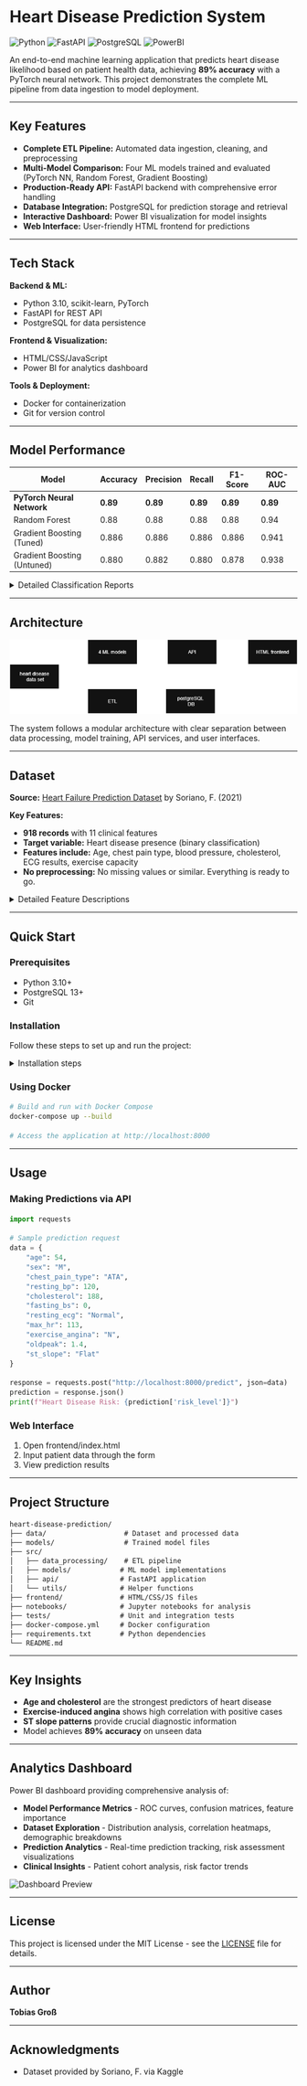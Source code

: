 # Heart Disease Prediction System

![Python](https://img.shields.io/badge/Python-3.10-blue?logo=python) ![FastAPI](https://img.shields.io/badge/FastAPI-0.95-green?logo=fastapi) ![PostgreSQL](https://img.shields.io/badge/PostgreSQL-13-blue?logo=postgresql) ![PowerBI](https://img.shields.io/badge/PowerBI-Desktop-yellow?logo=microsoft-power-bi)

An end-to-end machine learning application that predicts heart disease likelihood based on patient health data, achieving **89% accuracy** with a PyTorch neural network. This project demonstrates the complete ML pipeline from data ingestion to model deployment.

---

## Key Features

- **Complete ETL Pipeline:** Automated data ingestion, cleaning, and preprocessing
- **Multi-Model Comparison:** Four ML models trained and evaluated (PyTorch NN, Random Forest, Gradient Boosting)
- **Production-Ready API:** FastAPI backend with comprehensive error handling
- **Database Integration:** PostgreSQL for prediction storage and retrieval
- **Interactive Dashboard:** Power BI visualization for model insights
- **Web Interface:** User-friendly HTML frontend for predictions

---

## Tech Stack

**Backend & ML:**
- Python 3.10, scikit-learn, PyTorch
- FastAPI for REST API
- PostgreSQL for data persistence

**Frontend & Visualization:**
- HTML/CSS/JavaScript
- Power BI for analytics dashboard

**Tools & Deployment:**
- Docker for containerization
- Git for version control

---

## Model Performance

| Model | Accuracy | Precision | Recall | F1-Score | ROC-AUC |
|-------|----------|-----------|--------|----------|---------|
| **PyTorch Neural Network** | **0.89** | **0.89** | **0.89** | **0.89** | **0.89** |
| Random Forest | 0.88 | 0.88 | 0.88 | 0.88 | 0.94 |
| Gradient Boosting (Tuned) | 0.886 | 0.886 | 0.886 | 0.886 | 0.941 |
| Gradient Boosting (Untuned) | 0.880 | 0.882 | 0.880 | 0.878 | 0.938 |

<details>
<summary>Detailed Classification Reports</summary>

### PyTorch Neural Network

|              | Precision | Recall | F1-Score | Support |
|--------------|-----------|--------|----------|---------|
| 0 (No Disease) | 0.89    | 0.83   | 0.86     | 112     |
| 1 (Disease)    | 0.89    | 0.93   | 0.91     | 164     |
| **Accuracy**   |         |        | **0.89** | 276     |
| **Macro Avg**  | 0.89    | 0.88   | 0.89     | 276     |
| **Weighted Avg** | 0.89  | 0.89   | 0.89     | 276     |

### Random Forest

|              | Precision | Recall | F1-Score | Support |
|--------------|-----------|--------|----------|---------|
| 0 (No Disease) | 0.82    | 0.88   | 0.85     | 112     |
| 1 (Disease)    | 0.92    | 0.87   | 0.89     | 164     |
| **Accuracy**   |         |        | **0.88** | 276     |
| **Macro Avg**  | 0.87    | 0.88   | 0.87     | 276     |
| **Weighted Avg** | 0.88  | 0.88   | 0.88     | 276     |

### Gradient Boosting (Untuned)

|              | Precision | Recall | F1-Score | Support |
|--------------|-----------|--------|----------|---------|
| 0 (No Disease) | 0.840   | 0.883  | 0.861    | 77      |
| 1 (Disease)    | 0.913   | 0.879  | 0.895    | 107     |
| **Accuracy**   |         |        | **0.880** | 184     |
| **Macro Avg**  | 0.876   | 0.881  | 0.878    | 184     |
| **Weighted Avg** | 0.882 | 0.880  | 0.881    | 184     |

**ROC-AUC:** 0.938

**Confusion Matrix:**
|           | Predicted 0 | Predicted 1 |
|-----------|-------------|-------------|
| **Actual 0** | 68       | 9           |
| **Actual 1** | 13       | 94          |

### Gradient Boosting (Tuned)

**Best Parameters:** `{'n_estimators': 199, 'learning_rate': 0.012, 'max_depth': 3, 'subsample': 0.54}`

|              | Precision | Recall | F1-Score | Support |
|--------------|-----------|--------|----------|---------|
| 0 (No Disease) | 0.859   | 0.870  | 0.865    | 77      |
| 1 (Disease)    | 0.906   | 0.897  | 0.901    | 107     |
| **Accuracy**   |         |        | **0.886** | 184     |
| **Macro Avg**  | 0.882   | 0.884  | 0.883    | 184     |
| **Weighted Avg** | 0.886 | 0.886  | 0.886    | 184     |

**ROC-AUC:** 0.941

**Confusion Matrix:**
|           | Predicted 0 | Predicted 1 |
|-----------|-------------|-------------|
| **Actual 0** | 67       | 10          |
| **Actual 1** | 11       | 96          |

**Feature importance**

![Feature importance](./images/tuned_feature_importance.jpeg)

</details>

---

## Architecture

![Project Architecture](./images/diagramm.png)

The system follows a modular architecture with clear separation between data processing, model training, API services, and user interfaces.

---

## Dataset

**Source:** [Heart Failure Prediction Dataset](https://www.kaggle.com/datasets/fedesoriano/heart-failure-prediction) by Soriano, F. (2021)

**Key Features:**
- **918 records** with 11 clinical features
- **Target variable:** Heart disease presence (binary classification)
- **Features include:** Age, chest pain type, blood pressure, cholesterol, ECG results, exercise capacity
- **No preprocessing:** No missing values or similar. Everything is ready to go.

<details>
<summary>Detailed Feature Descriptions</summary>

| Feature | Description | Values/Units |
|---------|-------------|--------------|
| Age | Patient age | Years (28-77) |
| Sex | Patient gender | M (Male), F (Female) |
| ChestPainType | Type of chest pain | TA, ATA, NAP, ASY |
| RestingBP | Resting blood pressure | mm Hg (0-200) |
| Cholesterol | Serum cholesterol | mg/dL (0-603) |
| FastingBS | Fasting blood sugar > 120 mg/dL | 0, 1 |
| RestingECG | Resting ECG results | Normal, ST, LVH |
| MaxHR | Maximum heart rate | BPM (60-202) |
| ExerciseAngina | Exercise-induced angina | Y (Yes), N (No) |
| Oldpeak | ST depression | Numeric (-2.6 to 6.2) |
| ST_Slope | Peak exercise ST segment slope | Up, Flat, Down |

</details>

---

## Quick Start

### Prerequisites
- Python 3.10+
- PostgreSQL 13+
- Git

### Installation

Follow these steps to set up and run the project:
<details>
<summary>Installation steps</summary>
1.  **Clone the Repository:**
    ```bash
    git clone https://github.com/tobigross/heart_failure_prediction.git
    cd heart_failure_prediction 
    ```
    ---

2.  **Set Up Conda Environment:**
    If you don't have Conda installed, please download and install Miniconda or Anaconda first.

    * **Create a new conda environment:**
        ```bash
        conda create --name heart_failure_prediction python=3.10
        ```

    * **Activate the environment:**
        ```bash
        conda activate heart_failure_prediction
        ```

    * **Install project dependencies:**
        ```bash
        pip install -r requirements.txt
        ```
    ---

3.  **Set Up Database:**
    Ensure you have PostgreSQL or your chosen database system installed and running.

    * **Create the database:**
        ```bash
        createdb heart_disease_db
        ```
    * **Run database setup script:**
        ```bash
        python setup_database.py
        ```
    ---

4.  **Configure Environment Variables:**
    This project uses environment variables for sensitive information like database credentials.

    * **Copy the example file:**
        ```bash
        cp .env.example .env
        ```
    * **Edit `.env`:** Open the newly created `.env` file in a text editor and update it with your actual database credentials and any other necessary configurations.
        *(e.g., `DATABASE_URL=postgresql://user:password@host:port/database_name`)*
    ---

5.  **Run the ETL Process:**

    * **Execute the ETL script:**
        ```bash
        python etl_mini_2.py
        ```
</details>

### Using Docker

```bash
# Build and run with Docker Compose
docker-compose up --build

# Access the application at http://localhost:8000
```

---

## Usage

### Making Predictions via API

```python
import requests

# Sample prediction request
data = {
    "age": 54,
    "sex": "M",
    "chest_pain_type": "ATA",
    "resting_bp": 120,
    "cholesterol": 188,
    "fasting_bs": 0,
    "resting_ecg": "Normal",
    "max_hr": 113,
    "exercise_angina": "N",
    "oldpeak": 1.4,
    "st_slope": "Flat"
}

response = requests.post("http://localhost:8000/predict", json=data)
prediction = response.json()
print(f"Heart Disease Risk: {prediction['risk_level']}")
```

### Web Interface
1. Open frontend/index.html
2. Input patient data through the form
3. View prediction results

---

## Project Structure

```
heart-disease-prediction/
├── data/                   # Dataset and processed data
├── models/                 # Trained model files
├── src/
│   ├── data_processing/    # ETL pipeline
│   ├── models/            # ML model implementations
│   ├── api/               # FastAPI application
│   └── utils/             # Helper functions
├── frontend/              # HTML/CSS/JS files
├── notebooks/             # Jupyter notebooks for analysis
├── tests/                 # Unit and integration tests
├── docker-compose.yml     # Docker configuration
├── requirements.txt       # Python dependencies
└── README.md
```

---

## Key Insights

- **Age and cholesterol** are the strongest predictors of heart disease
- **Exercise-induced angina** shows high correlation with positive cases
- **ST slope patterns** provide crucial diagnostic information
- Model achieves **89% accuracy** on unseen data

---
## Analytics Dashboard

Power BI dashboard providing comprehensive analysis of:

- **Model Performance Metrics** - ROC curves, confusion matrices, feature importance
- **Dataset Exploration** - Distribution analysis, correlation heatmaps, demographic breakdowns  
- **Prediction Analytics** - Real-time prediction tracking, risk assessment visualizations
- **Clinical Insights** - Patient cohort analysis, risk factor trends

![Dashboard Preview](./images/powerbi-dashboard.png)

---
## License

This project is licensed under the MIT License - see the [LICENSE](LICENSE) file for details.

---

## Author

**Tobias Groß**  


---

## Acknowledgments

- Dataset provided by Soriano, F. via Kaggle